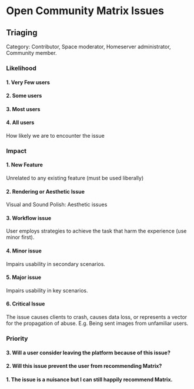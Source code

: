 # Open Community Matrix Issues

## Triaging

Category: Contributor, Space moderator, Homeserver administrator,
Community member.

### Likelihood

#### 1. Very Few users

#### 2. Some users

#### 3. Most users

#### 4. All users

How likely we are to encounter the issue

### Impact

#### 1. New Feature

Unrelated to any existing feature (must be used liberally)

#### 2. Rendering or Aesthetic Issue

Visual and Sound Polish: Aesthetic issues

#### 3. Workflow issue

User employs strategies to achieve the task that harm the experience
(use minor first).

#### 4. Minor issue

Impairs usability in secondary scenarios.

#### 5. Major issue

Impairs usability in key scenarios.

#### 6. Critical Issue

The issue causes clients to crash, causes data loss, or represents a
vector for the propagation of abuse. E.g. Being sent images from
unfamiliar users.

### Priority

#### 3. Will a user consider leaving the platform because of this issue?

#### 2. Will this issue prevent the user from recommending Matrix?

#### 1. The issue is a nuisance but I can still happily recommend Matrix.
